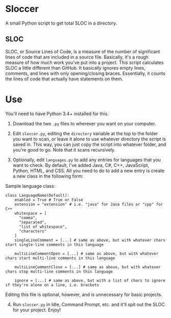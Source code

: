 # Sloccer
A small Python script to get total SLOC in a directory.

## SLOC
SLOC, or Source Lines of Code, is a measure of the number of significant lines of code that are included in a source file. Basically, it's a rough measure of how much work you've put into a project. This script calculates SLOC a little different than GitHub. It basically ignores empty lines, comments, and lines with only opening/closing braces. Essentially, it counts the lines of code that actually have statements on them.

# Use
You'll need to have Python 3.4+ installed for this. 

1. Download the two `.py` files to wherever you want on your computer.

2. Edit `sloccer.py`, editing the `directory` variable at the top to the folder you want to scan, or leave it alone to use whatever directory the script is saved in. This way, you can just copy the script into whatever folder, and you're good to go. Note that it scans recursively.

3. Optionally, edit `languages.py` to add any entries for languages that you want to check. By default, I've added Java, C#, C++, JavaScript, Python, HTML, and CSS. All you need to do to add a new entry is create a new class in the following form:

Sample language class:

    class LanguageName(Default):
        enabled = True # True or False
        extension = "extension" # i.e. "java" for Java files or "cpp" for C++
        whitespace = [
          "comma",
          "separated",
          "list of whitespace",
          "characters"
        ]
        singleLineComment = [...] # same as above, but with whatever chars start single-line comments in this language
        
        multiLineCommentOpen = [...] # same as above, but with whatever chars start multi-line comments in this language
        
        multiLineCommentClose = [...] # same as above, but with whatever chars stop multi-line comments in this language
        
        ignore = [...] # same as above, but with a list of chars to ignore if they're alone on a line, i.e. brackets
        
Editing this file is optional, however, and is unnecessary for basic projects.

4. Run `sloccer.py` in Idle, Command Prompt, etc. and it'll spit out the SLOC for your project. Enjoy!
